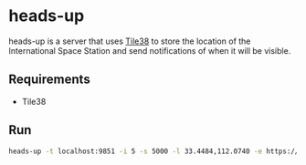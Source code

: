 # heads-up

heads-up is a server that uses [Tile38](https://tile38.com) to store the location of the International Space Station and send notifications of when it will be visible.

## Requirements

* Tile38

## Run

```sh
heads-up -t localhost:9851 -i 5 -s 5000 -l 33.4484,112.0740 -e https://locahost:9999/webhook
```
